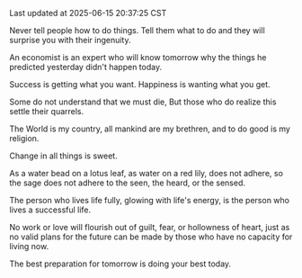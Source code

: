 Last updated at 2025-06-15 20:37:25 CST

Never tell people how to do things. Tell them what to do and they will surprise you with their ingenuity.

An economist is an expert who will know tomorrow why the things he predicted yesterday didn't happen today.

Success is getting what you want. Happiness is wanting what you get.

Some do not understand that we must die, But those who do realize this settle their quarrels.

The World is my country, all mankind are my brethren, and to do good is my religion.

Change in all things is sweet.

As a water bead on a lotus leaf, as water on a red lily, does not adhere, so the sage does not adhere to the seen, the heard, or the sensed.

The person who lives life fully, glowing with life's energy, is the person who lives a successful life.

No work or love will flourish out of guilt, fear, or hollowness of heart, just as no valid plans for the future can be made by those who have no capacity for living now.

The best preparation for tomorrow is doing your best today.

